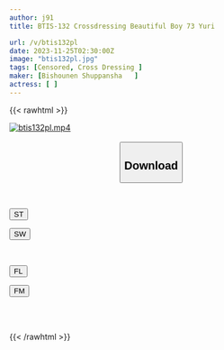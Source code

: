 ```yaml
---
author: j91
title: BTIS-132 Crossdressing Beautiful Boy 73 Yuri

url: /v/btis132pl
date: 2023-11-25T02:30:00Z
image: "btis132pl.jpg"
tags: [Censored, Cross Dressing	]
maker: [Bishounen Shuppansha   ]
actress: [ ]
---
```



{{< rawhtml >}}

<div class="video" data-videoid="Bq0ZGBLW9ZcyDKV">
    <a href="javascript:;">
        <img src="/v/btis132pl/btis132pl.jpg" width="WIDTH" height="HEIGHT" alt="btis132pl.mp4" loading="lazy">
    </a>
</div>

<script type="text/javascript" src="https://j91.asia/asset/on-demand-st.js"></script>

<br>
  <link rel="stylesheet" href="https://j91.asia/asset/bs5.css">
  
  <center>
  <button class="btn btn-primary" type="button" data-bs-toggle="collapse" data-bs-target=".multi-collapse" aria-expanded="false" aria-controls="multiCollapseExample1 multiCollapseExample2"><h2>Download</h2></button></center>
</p>
<div class="row">
  <div class="col">
    <div class="collapse multi-collapse" id="multiCollapseExample1">
      <div class="card card-body">
	      	      <br>
<div class="buttons">  
<p><a href="https://streamtape.to/v/Bq0ZGBLW9ZcyDKV" target="_blank"><button class="btn-hover color-3"><i class="fa fa-download"></i> ST</button></a></p>
<p><a href="https://flaswish.com/c48f0lg5705y" target="_blank"><button class="btn-hover color-2"><i class="fa fa-download"></i> SW</button></a></p></div>
    </div>
  </div>
</div>
  <div class="col">
    <div class="collapse multi-collapse" id="multiCollapseExample2">
      <div class="card card-body">
	      <br>
<div class="buttons">
<p><a href="javascript:;" target="_blank"><button class="btn-hover color-9"><i class="fa fa-download"></i> FL</button></a></p>
<p><a href="javascript:;" target="_blank"><button class="btn-hover color-8"><i class="fa fa-download"></i> FM</button></a></p></div>
<br><br>
      </div>
    </div>
  </div>
</div>

{{< /rawhtml >}}
